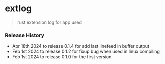 # extlog
> rust extension log for app used

### Release History
* Apr 18th 2024 to release 0.1.4 for add last linefeed in buffer output
* Feb 1st 2024 to release 0.1.2 for fixup bug when used in linux compiling
* Feb 1st 2024 to release 0.1.0 for the first version


